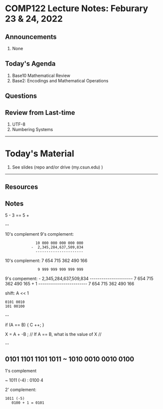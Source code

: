 # COMP122 Lecture Notes: Feburary 23 & 24, 2022

## Announcements
   1. None

## Today's Agenda
   1. Base10 Mathematical Review
   1. Base2: Encodings and Mathematical Operations

## Questions

## Review from Last-time
   1. UTF-8
   1. Numbering Systems


---
# Today's Material
   1. See slides (repo and/or drive (my.csun.edu) )

---
## Resources
## Notes


5 - 3 == 5 + 

--

10's complement
9's complement:

                  10 000 000 000 000 000
                -  2,345,284,637,509,834
                  ----------------------
10's complement:   7 654 715 362 490 166



                   9 999 999 999 999 999
9's compement: -   2,345,284,637,509,834
                  ----------------------
                   7 654 715 362 490 165
               +                       1
               -------------------------
                   7 654 715 362 490 166


shift:  A << 1

    0101 0010
    101 00100 


--

if (A == B) {
    C ++;
}

X = A + -B ;
  // If A == B, what is the value of X
  // 

--

   0101 1101 1101 1011
~  1010 0010 0010 0100
--
1's complement

   ~ 1011 (-4)  :  0100  4


2' complement:

    1011 (-5)
       0100 + 1 = 0101
